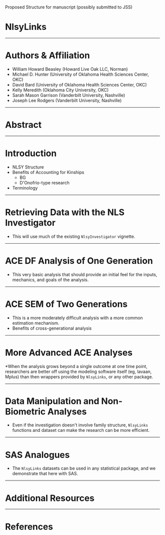 Proposed Structure for manuscript (possibly submitted to JSS)

# NlsyLinks

----------------------------------------------------

# Authors & Affiliation
* William Howard Beasley (Howard Live Oak LLC, Norman)
* Michael D. Hunter (University of Oklahoma Health Sciences Center, OKC)
* David Bard (University of Oklahoma Health Sciences Center, OKC)
* Kelly Meredith (Oklahoma City University, OKC)
* Sarah Mason Garrison (Vanderbilt University, Nashville)
* Joseph Lee Rodgers (Vanderbilt University, Nashville)

----------------------------------------------------

# Abstract

----------------------------------------------------

# Introduction
 
* NLSY Structure
* Benefits of Accounting for Kinships  
    * BG
    * D'Onofrio-type research
* Terminology

----------------------------------------------------

# Retrieving Data with the NLS Investigator
* This will use much of the existing `NlsyInvestigator` vignette.

----------------------------------------------------

# ACE DF Analysis of One Generation
* This very basic analysis that should provide an initial feel for the inputs, mechanics, and goals of the analysis.

----------------------------------------------------

# ACE SEM of Two Generations
* This is a more moderately difficult analysis with a more common estimation mechanism.
* Benefits of cross-generational analysis

----------------------------------------------------

# More Advanced ACE Analyses
*When the analysis grows beyond a single outcome at one time point, researchers are better off using the modeling software itself (eg, lavaan, Mplus) than then wrappers provided by `NlsyLinks`, or any other package.

----------------------------------------------------

# Data Manipulation and Non-Biometric Analyses
* Even if the investigation doesn't involve family structure, `NlsyLinks` functions and dataset can make the research can be more efficient.

----------------------------------------------------

# SAS Analogues
* The `NlsyLinks` datasets can be used in any statistical package, and we demonstrate that here with SAS.

----------------------------------------------------

# Additional Resources

----------------------------------------------------

# References
